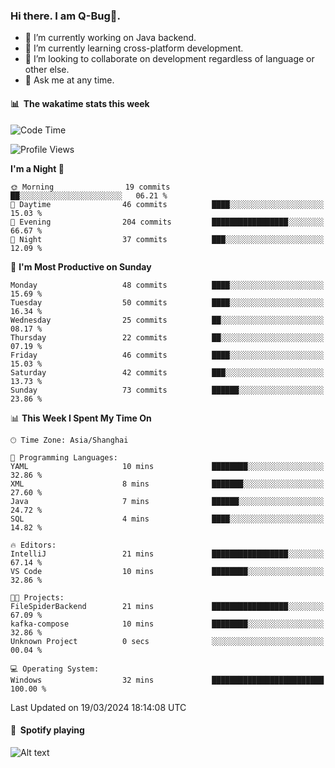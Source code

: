 ### Hi there. I am Q-Bug🐞.

- 🔭 I’m currently working on Java backend.
- 🌱 I’m currently learning cross-platform development.
- 👯 I’m looking to collaborate on development regardless of language or other else.
- 💬 Ask me at any time.

#### 📊 &nbsp;**The wakatime stats this week**  
<!--START_SECTION:waka-->
![Code Time](http://img.shields.io/badge/Code%20Time-126%20hrs%2014%20mins-blue)

![Profile Views](http://img.shields.io/badge/Profile%20Views-0-blue)

**I'm a Night 🦉** 

```text
🌞 Morning                19 commits          ██░░░░░░░░░░░░░░░░░░░░░░░   06.21 % 
🌆 Daytime                46 commits          ████░░░░░░░░░░░░░░░░░░░░░   15.03 % 
🌃 Evening                204 commits         █████████████████░░░░░░░░   66.67 % 
🌙 Night                  37 commits          ███░░░░░░░░░░░░░░░░░░░░░░   12.09 % 
```
📅 **I'm Most Productive on Sunday** 

```text
Monday                   48 commits          ████░░░░░░░░░░░░░░░░░░░░░   15.69 % 
Tuesday                  50 commits          ████░░░░░░░░░░░░░░░░░░░░░   16.34 % 
Wednesday                25 commits          ██░░░░░░░░░░░░░░░░░░░░░░░   08.17 % 
Thursday                 22 commits          ██░░░░░░░░░░░░░░░░░░░░░░░   07.19 % 
Friday                   46 commits          ████░░░░░░░░░░░░░░░░░░░░░   15.03 % 
Saturday                 42 commits          ███░░░░░░░░░░░░░░░░░░░░░░   13.73 % 
Sunday                   73 commits          ██████░░░░░░░░░░░░░░░░░░░   23.86 % 
```


📊 **This Week I Spent My Time On** 

```text
🕑︎ Time Zone: Asia/Shanghai

💬 Programming Languages: 
YAML                     10 mins             ████████░░░░░░░░░░░░░░░░░   32.86 % 
XML                      8 mins              ███████░░░░░░░░░░░░░░░░░░   27.60 % 
Java                     7 mins              ██████░░░░░░░░░░░░░░░░░░░   24.72 % 
SQL                      4 mins              ████░░░░░░░░░░░░░░░░░░░░░   14.82 % 

🔥 Editors: 
IntelliJ                 21 mins             █████████████████░░░░░░░░   67.14 % 
VS Code                  10 mins             ████████░░░░░░░░░░░░░░░░░   32.86 % 

🐱‍💻 Projects: 
FileSpiderBackend        21 mins             █████████████████░░░░░░░░   67.09 % 
kafka-compose            10 mins             ████████░░░░░░░░░░░░░░░░░   32.86 % 
Unknown Project          0 secs              ░░░░░░░░░░░░░░░░░░░░░░░░░   00.04 % 

💻 Operating System: 
Windows                  32 mins             █████████████████████████   100.00 % 
```


 Last Updated on 19/03/2024 18:14:08 UTC
<!--END_SECTION:waka-->

#### 🎵 &nbsp;**Spotify playing**  
![Alt text](https://spotify-recently-played-readme.vercel.app/api?user=e5y1o4x7kdt9kf2blu4wvmb4s&unique={true|1|on|yes})

